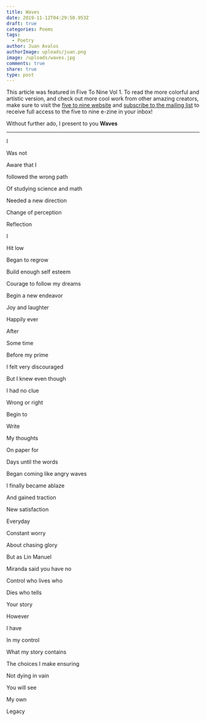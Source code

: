 ```yaml
---
title: Waves
date: 2019-11-12T04:29:50.953Z
draft: true
categories: Poems
tags:
  - Poetry
author: Juan Avalos
authorImage: uploads/juan.png
image: /uploads/waves.jpg
comments: true
share: true
type: post
---
```

This article was featured in Five To Nine Vol 1. To read the more colorful and artistic version, and check out more cool work from other amazing creators, make sure to visit the [five to nine website](https://fivetoninemag.com/) and [subscribe to the mailing list](https://fivetoninemag.us19.list-manage.com/subscribe?u=4022678040daebd86db5f0506&id=8ac3133fe6) to receive full access to the five to nine e-zine in your inbox!

Without further ado, I present to you **Waves**

****

I

Was not

Aware that I

followed the wrong path

Of studying science and math

Needed a new direction

Change of perception

Reflection

I

Hit low

Began to regrow

Build enough self esteem

Courage to follow my dreams

Begin a new endeavor

Joy and laughter

Happily ever

After

Some time

Before my prime

I felt very discouraged

But I knew even though

I had no clue

Wrong or right

Begin to

Write

My thoughts

On paper for

Days until the words

Began coming like angry waves

I finally became ablaze

And gained traction

New satisfaction

Everyday

Constant worry

About chasing glory

But as Lin Manuel

Miranda said you have no

Control who lives who

Dies who tells

Your story

However

I have

In my control

What my story contains

The choices I make ensuring

Not dying in vain

You will see

My own

Legacy
